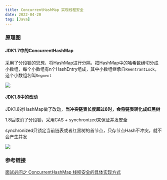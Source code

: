 ```yaml
---
title: ConcurrentHashMap 实现线程安全
date: 2022-04-20
tag: [Java]
---
```


### 原理图

#### JDK1.7中的ConcurrentHashMap

采用了分段锁的思想，将HashMap进行分隔，把HashMap中的哈希数组切分成小数组，每个小数组有n个HashEntry组成，其中小数组继承自`ReentrantLock`，这个小数组名叫`Segment`

![](https://knowledge-img-1304942245.cos.ap-shanghai.myqcloud.com/1650806954360-e2db8e3c-d9f0-4ab6-a1af-ac826e4d503f.png)

#### JDK1.8中的改动

JDK1.8对HashMap做了改动，**当冲突链表长度超过8时，会将链表转化成红黑树**

1.8后取消了分段锁，采用CAS + synchronized来保证并发安全

synchronized只锁定当前链表或者红黑树的首节点，只存节点Hash不冲突，就不会产生并发

![](https://knowledge-img-1304942245.cos.ap-shanghai.myqcloud.com/1650807133890-eb0bf7b7-416e-45e9-89e2-7977412fdaa1.png)

### 参考链接

[面试必问之 ConcurrentHashMap 线程安全的具体实现方式](http://www.justdojava.com/2019/12/18/java-collection-15.1/)
